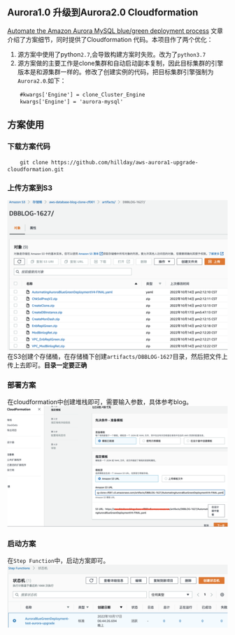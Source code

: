 ## Aurora1.0 升级到Aurora2.0 Cloudformation
[Automate the Amazon Aurora MySQL blue/green deployment process](https://aws.amazon.com/cn/blogs/database/automate-the-amazon-aurora-mysql-blue-green-deployment-process/) 文章介绍了方案细节，同时提供了Cloudformation 代码。本项目作了两个优化：
1. 源方案中使用了python`2.7`,会导致构建方案时失败。改为了`python3.7`
2. 源方案做的主要工作是clone集群和自动启动副本复制，因此目标集群的引擎版本是和源集群一样的。修改了创建实例的代码，把目标集群引擎强制为`Aurora2.0`.如下：
```
    #kwargs['Engine'] = clone_Cluster_Engine
    kwargs['Engine'] = 'aurora-mysql'
```

## 方案使用
### 下载方案代码
```
    git clone https://github.com/hillday/aws-aurora1-upgrade-cloudformation.git
```
### 上传方案到S3
![](./image0.png)
在S3创建个存储桶，在存储桶下创建`artifacts/DBBLOG-1627`目录，然后把文件上传上去即可。**目录一定要正确**

### 部署方案
在cloudformation中创建堆栈即可，需要输入参数，具体参考blog。
![](./image1.png)

### 启动方案
在`Step Function`中，启动方案即可。
![](./image2.png)